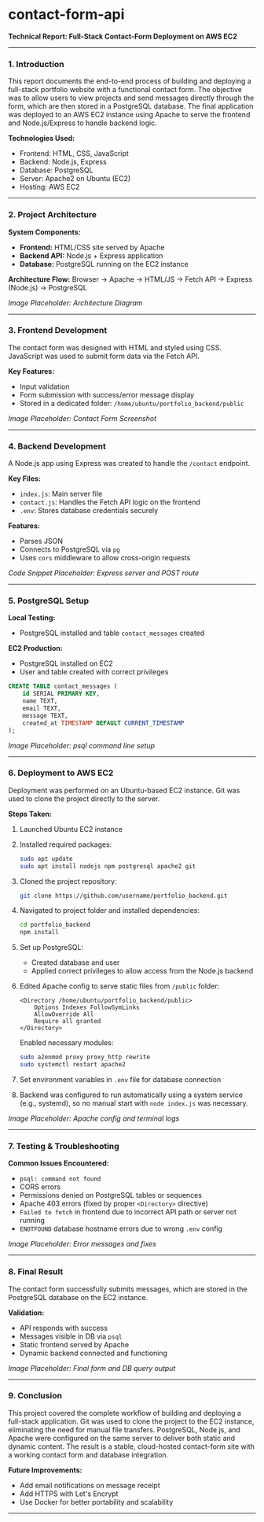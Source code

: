 # contact-form-api

**Technical Report: Full-Stack Contact-Form Deployment on AWS EC2**

---

### 1. Introduction

This report documents the end-to-end process of building and deploying a full-stack portfolio website with a functional contact form. The objective was to allow users to view projects and send messages directly through the form, which are then stored in a PostgreSQL database. The final application was deployed to an AWS EC2 instance using Apache to serve the frontend and Node.js/Express to handle backend logic.

**Technologies Used:**

* Frontend: HTML, CSS, JavaScript
* Backend: Node.js, Express
* Database: PostgreSQL
* Server: Apache2 on Ubuntu (EC2)
* Hosting: AWS EC2

---

### 2. Project Architecture

**System Components:**

* **Frontend:** HTML/CSS site served by Apache
* **Backend API:** Node.js + Express application
* **Database:** PostgreSQL running on the EC2 instance

**Architecture Flow:**
Browser → Apache → HTML/JS → Fetch API → Express (Node.js) → PostgreSQL

*Image Placeholder: Architecture Diagram*

---

### 3. Frontend Development

The contact form was designed with HTML and styled using CSS. JavaScript was used to submit form data via the Fetch API.

**Key Features:**

* Input validation
* Form submission with success/error message display
* Stored in a dedicated folder: `/home/ubuntu/portfolio_backend/public`

*Image Placeholder: Contact Form Screenshot*

---

### 4. Backend Development

A Node.js app using Express was created to handle the `/contact` endpoint.

**Key Files:**

* `index.js`: Main server file
* `contact.js`: Handles the Fetch API logic on the frontend
* `.env`: Stores database credentials securely

**Features:**

* Parses JSON
* Connects to PostgreSQL via `pg`
* Uses `cors` middleware to allow cross-origin requests

*Code Snippet Placeholder: Express server and POST route*

---

### 5. PostgreSQL Setup

**Local Testing:**

* PostgreSQL installed and table `contact_messages` created

**EC2 Production:**

* PostgreSQL installed on EC2
* User and table created with correct privileges

```sql
CREATE TABLE contact_messages (
    id SERIAL PRIMARY KEY,
    name TEXT,
    email TEXT,
    message TEXT,
    created_at TIMESTAMP DEFAULT CURRENT_TIMESTAMP
);
```

*Image Placeholder: psql command line setup*

---

### 6. Deployment to AWS EC2

Deployment was performed on an Ubuntu-based EC2 instance. Git was used to clone the project directly to the server.

**Steps Taken:**

1. Launched Ubuntu EC2 instance
2. Installed required packages:

   ```bash
   sudo apt update
   sudo apt install nodejs npm postgresql apache2 git
   ```
3. Cloned the project repository:

   ```bash
   git clone https://github.com/username/portfolio_backend.git
   ```
4. Navigated to project folder and installed dependencies:

   ```bash
   cd portfolio_backend
   npm install
   ```
5. Set up PostgreSQL:

   * Created database and user
   * Applied correct privileges to allow access from the Node.js backend
6. Edited Apache config to serve static files from `/public` folder:

   ```
   <Directory /home/ubuntu/portfolio_backend/public>
       Options Indexes FollowSymLinks
       AllowOverride All
       Require all granted
   </Directory>
   ```

   Enabled necessary modules:

   ```bash
   sudo a2enmod proxy proxy_http rewrite
   sudo systemctl restart apache2
   ```
7. Set environment variables in `.env` file for database connection
8. Backend was configured to run automatically using a system service (e.g., systemd), so no manual start with `node index.js` was necessary.

*Image Placeholder: Apache config and terminal logs*

---

### 7. Testing & Troubleshooting

**Common Issues Encountered:**

* `psql: command not found`
* CORS errors
* Permissions denied on PostgreSQL tables or sequences
* Apache 403 errors (fixed by proper `<Directory>` directive)
* `Failed to fetch` in frontend due to incorrect API path or server not running
* `ENOTFOUND` database hostname errors due to wrong `.env` config

*Image Placeholder: Error messages and fixes*

---

### 8. Final Result

The contact form successfully submits messages, which are stored in the PostgreSQL database on the EC2 instance.

**Validation:**

* API responds with success
* Messages visible in DB via `psql`
* Static frontend served by Apache
* Dynamic backend connected and functioning

*Image Placeholder: Final form and DB query output*

---

### 9. Conclusion

This project covered the complete workflow of building and deploying a full-stack application. Git was used to clone the project to the EC2 instance, eliminating the need for manual file transfers. PostgreSQL, Node.js, and Apache were configured on the same server to deliver both static and dynamic content. The result is a stable, cloud-hosted contact-form site with a working contact form and database integration.

**Future Improvements:**

* Add email notifications on message receipt
* Add HTTPS with Let's Encrypt
* Use Docker for better portability and scalability

---

